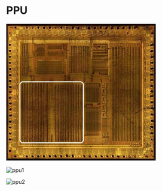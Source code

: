 # PPU

![locator_ppu](/imgstore/soc/locator_ppu.jpg)

![ppu1](/imgstore/soc/ppu2.jpg)

![ppu2](/imgstore/soc/ppu2.jpg)
